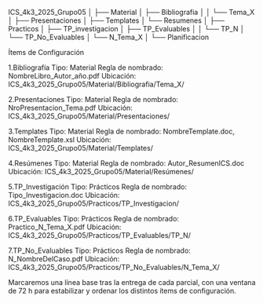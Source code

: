 ICS_4k3_2025_Grupo05
│
├── Material
│   ├── Bibliografia
│   │   └── Tema_X
│   ├── Presentaciones
│   ├── Templates
│   └── Resumenes
│
├── Practicos
│   ├── TP_investigacion
│   ├── TP_Evaluables
│   │   └── TP_N
│   └── TP_No_Evaluables
│       └── N_Tema_X
│
└── Planificacion


Ítems de Configuración

1.Bibliografía
Tipo: Material
Regla de nombrado: NombreLibro_Autor_año.pdf
Ubicación: ICS_4k3_2025_Grupo05/Material/Bibliografia/Tema_X/

2.Presentaciones
Tipo: Material
Regla de nombrado: NroPresentacion_Tema.pdf
Ubicación: ICS_4k3_2025_Grupo05/Material/Presentaciones/

3.Templates
Tipo: Material
Regla de nombrado: NombreTemplate.doc, NombreTemplate.xsl
Ubicación: ICS_4k3_2025_Grupo05/Material/Templates/

4.Resúmenes
Tipo: Material
Regla de nombrado: Autor_ResumenICS.doc
Ubicación: ICS_4k3_2025_Grupo05/Material/Resúmenes/

5.TP_Investigación
Tipo: Prácticos
Regla de nombrado: Tipo_Investigacion.doc
Ubicación: ICS_4k3_2025_Grupo05/Practicos/TP_Investigacion/

6.TP_Evaluables
Tipo: Prácticos
Regla de nombrado: Practico_N_Tema_X.pdf
Ubicación: ICS_4k3_2025_Grupo05/Practicos/TP_Evaluables/TP_N/

7.TP_No_Evaluables
Tipo: Prácticos
Regla de nombrado: N_NombreDelCaso.pdf
Ubicación: ICS_4k3_2025_Grupo05/Practicos/TP_No_Evaluables/N_Tema_X/

Marcaremos una línea base tras la entrega de cada parcial, con una ventana de 72 h para estabilizar y ordenar los distintos ítems de configuración.







